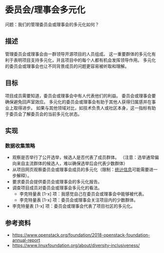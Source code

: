 # 委员会/理事会多元化

问题：我们的管理委员会或理事会的多元化如何？

## 描述

管理委员会或理事会由一群领导开源项目的人员组成。 这一重要群体的多元化有利于表明项目支持多元化，并且项目中的每个人都有机会发挥领导作用。 多元化的委员会或理事会也让不同背景成员的问题更容易被听取和理解。

## 目标

项目成员需要知道，委员会或理事会中有人代表他们的利益。 委员会或理事会要确保避免回声室效应。 多元化的委员会或理事会有助于其他人获得归属感并在事业上取得进步。 如果与其他领域对比，如技术负责人或社区本身，这一指标有助于委员会了解委员会的当前多元化状态。

## 实现

### 数据收集策略
- 观察是否举行了公开选举，候选人是否代表了成员群体。 （注意：选举通常偏向来自主流群体的候选人，难以确保选举后会代表少数群体）
- 从项目网页观察委员会或理事会成员的多元化（限制：[统计信息](https://github.com/chaoss/wg-diversity-inclusion/tree/master/demographic-data)可能需要进一步解释）。
- 要求委员会提供委员会或理事会的多元化报告。
- 调查项目成员对委员会或理事会多元化的看法。
    - 李克特量表 [1-x] 项：我感觉自己在委员会或理事会中能够被代表。
    - 李克特量表 [1-x] 项：委员会或理事会关注项目内的少数群体。
- 李克特量表 [1-x] 项：委员会或理事会代表了项目社区的多元化。

## 参考资料

- https://www.openstack.org/foundation/2018-openstack-foundation-annual-report
- https://www.linuxfoundation.org/about/diversity-inclusiveness/

